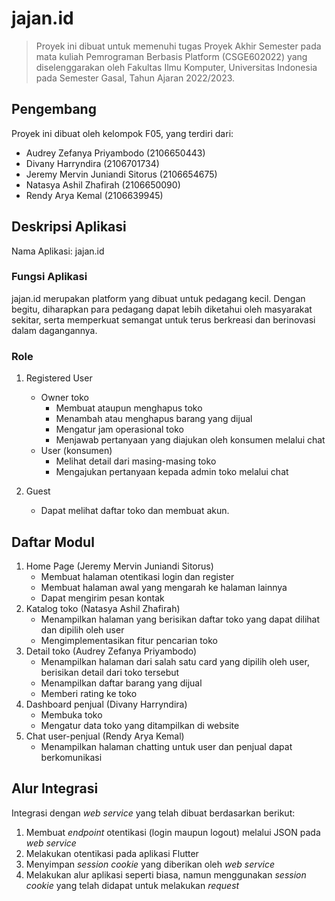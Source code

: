 # jajan.id
> Proyek ini dibuat untuk memenuhi tugas Proyek Akhir Semester pada mata kuliah Pemrograman Berbasis Platform (CSGE602022) yang diselenggarakan oleh Fakultas Ilmu Komputer, Universitas Indonesia pada Semester Gasal, Tahun Ajaran 2022/2023.

## Pengembang

Proyek ini dibuat oleh kelompok F05, yang terdiri dari:

- Audrey Zefanya Priyambodo (2106650443)
- Divany Harryndira (2106701734)
- Jeremy Mervin Juniandi Sitorus (2106654675)
- Natasya Ashil Zhafirah (2106650090)
- Rendy Arya Kemal (2106639945)

## Deskripsi Aplikasi
Nama Aplikasi: jajan.id

### Fungsi Aplikasi
jajan.id merupakan platform yang dibuat untuk pedagang kecil. Dengan begitu, diharapkan para pedagang dapat lebih diketahui oleh masyarakat sekitar, serta memperkuat semangat untuk terus berkreasi dan berinovasi dalam dagangannya. 

### Role

1. Registered User
   - Owner toko
     - Membuat ataupun menghapus toko
     - Menambah atau menghapus barang yang dijual
     - Mengatur jam operasional toko
     - Menjawab pertanyaan yang diajukan oleh konsumen melalui chat
   - User (konsumen)
     - Melihat detail dari masing-masing toko
     - Mengajukan pertanyaan kepada admin toko melalui chat

2. Guest
   - Dapat melihat daftar toko dan membuat akun.

## Daftar Modul

1. Home Page (Jeremy Mervin Juniandi Sitorus)
   - Membuat halaman otentikasi login dan register
   - Membuat halaman awal yang mengarah ke halaman lainnya
   - Dapat mengirim pesan kontak
2. Katalog toko (Natasya Ashil Zhafirah)
   - Menampilkan halaman yang berisikan daftar toko yang dapat dilihat dan dipilih oleh user
   - Mengimplementasikan fitur pencarian toko
3. Detail toko (Audrey Zefanya Priyambodo)
   - Menampilkan halaman dari salah satu card yang dipilih oleh user, berisikan detail dari toko tersebut
   - Menampilkan daftar barang yang dijual
   - Memberi rating ke toko
4. Dashboard penjual (Divany Harryndira)
   - Membuka toko
   - Mengatur data toko yang ditampilkan di website
5. Chat user-penjual (Rendy Arya Kemal)
   - Menampilkan halaman chatting untuk user dan penjual dapat berkomunikasi

## Alur Integrasi
Integrasi dengan _web service_ yang telah dibuat berdasarkan berikut:
1. Membuat _endpoint_ otentikasi (login maupun logout) melalui JSON pada _web service_
2. Melakukan otentikasi pada aplikasi Flutter
3. Menyimpan _session cookie_ yang diberikan oleh _web service_
4. Melakukan alur aplikasi seperti biasa, namun menggunakan _session cookie_ yang telah didapat untuk melakukan _request_
